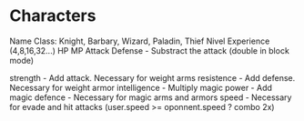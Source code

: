 # Characters

Name
Class: Knight, Barbary, Wizard, Paladin, Thief
Nivel
Experience (4,8,16,32...)
HP
MP
Attack
Defense - Substract the attack (double in block mode)

strength - Add attack. Necessary for weight arms
resistence - Add defense. Necessary for weight armor
intelligence - Multiply magic power - Add magic defence - Necessary for magic arms and armors
speed - Necessary for evade and hit attacks (user.speed >= oponnent.speed ? combo 2x)

